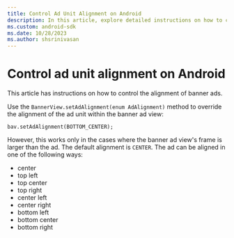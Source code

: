 ```yaml
---
title: Control Ad Unit Alignment on Android
description: In this article, explore detailed instructions on how to control ad unit alignment on Android devices.
ms.custom: android-sdk
ms.date: 10/28/2023
ms.author: shsrinivasan
---
```


# Control ad unit alignment on Android

This article has instructions on how to control the alignment of banner ads.

Use the `BannerView.setAdAlignment(enum AdAlignment)` method to override the alignment of the ad unit within the banner ad view:

```
bav.setAdAlignment(BOTTOM_CENTER);
```

However, this works only in the cases where the banner ad view's frame is larger than the ad. The default alignment is `CENTER`. The ad can be aligned in one of the following ways:

- center
- top left
- top center
- top right
- center left
- center right
- bottom left
- bottom center
- bottom right
